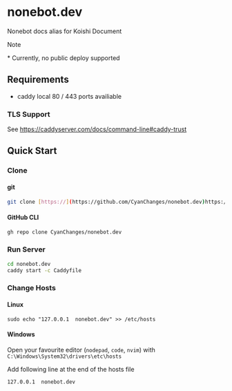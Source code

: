 # nonebot.dev
Nonebot docs alias for Koishi Document

> [!NOTE]
> \* Currently, no public deploy supported

## Requirements
- caddy
local 80 / 443 ports availiable

### TLS Support
See <https://caddyserver.com/docs/command-line#caddy-trust>

## Quick Start

### Clone

#### git
```sh
git clone [https://](https://github.com/CyanChanges/nonebot.dev)https://github.com/CyanChanges/nonebot.dev
```
#### GitHub CLI
```sh
gh repo clone CyanChanges/nonebot.dev
```

### Run Server

```sh
cd nonebot.dev
caddy start -c Caddyfile
```

### Change Hosts

#### Linux
```shell
sudo echo "127.0.0.1  nonebot.dev" >> /etc/hosts
```

#### Windows
Open your favourite editor (`nodepad`, `code`, `nvim`)
with `C:\Windows\System32\drivers\etc\hosts`

Add following line at the end of the hosts file
```hosts
127.0.0.1  nonebot.dev
```
